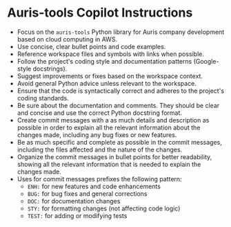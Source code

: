 # Auris-tools Copilot Instructions

- Focus on the `auris-tools` Python library for Auris company development based on cloud computing in AWS.
- Use concise, clear bullet points and code examples.
- Reference workspace files and symbols with links when possible.
- Follow the project's coding style and documentation patterns (Google-style docstrings).
- Suggest improvements or fixes based on the workspace context.
- Avoid general Python advice unless relevant to the workspace.
- Ensure that the code is syntactically correct and adheres to the project's coding standards.
- Be sure about the documentation and comments. They should be clear and concise and use the correct Python docstring format.
- Create commit messages with a as much details and description as possible in order to explain all the relevant information about the changes made, including any bug fixes or new features.
- Be as much specific and complete as possible in the commit messages, including the files affected and the nature of the changes.
- Organize the commit messages in bullet points for better readability, showing all the relevant information that is needed to explain the changes made.
- Uses for commit messages prefixes the following pattern:
  - `ENH:` for new features and code enhancements
  - `BUG:` for bug fixes and general corrections
  - `DOC:` for documentation changes
  - `STY:` for formatting changes (not affecting code logic)
  - `TEST:` for adding or modifying tests
